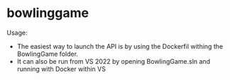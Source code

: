 # bowlinggame

Usage:

- The easiest way to launch the API is by using the Dockerfil withing the BowlingGame folder.
- It can also be run from VS 2022 by opening BowlingGame.sln and running with Docker within VS
